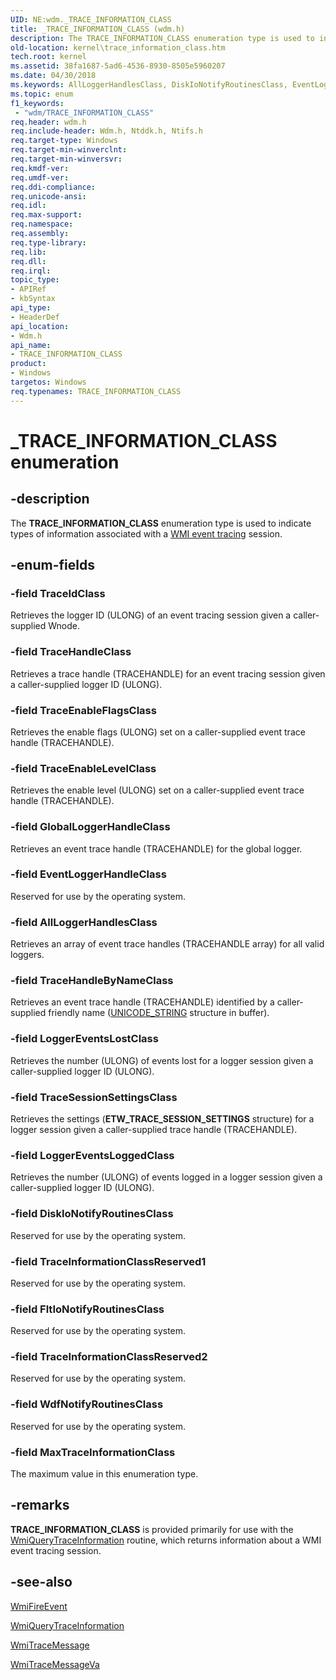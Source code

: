 ```yaml
---
UID: NE:wdm._TRACE_INFORMATION_CLASS
title: _TRACE_INFORMATION_CLASS (wdm.h)
description: The TRACE_INFORMATION_CLASS enumeration type is used to indicate types of information associated with a WMI event tracing session.
old-location: kernel\trace_information_class.htm
tech.root: kernel
ms.assetid: 38fa1687-5ad6-4536-8930-8505e5960207
ms.date: 04/30/2018
ms.keywords: AllLoggerHandlesClass, DiskIoNotifyRoutinesClass, EventLoggerHandleClass, FltIoNotifyRoutinesClass, GlobalLoggerHandleClass, LoggerEventsLoggedClass, LoggerEventsLostClass, MaxTraceInformationClass, TRACE_INFORMATION_CLASS, TRACE_INFORMATION_CLASS enumeration [Kernel-Mode Driver Architecture], TraceEnableFlagsClass, TraceEnableLevelClass, TraceHandleByNameClass, TraceHandleClass, TraceIdClass, TraceInformationClassReserved1, TraceInformationClassReserved2, TraceSessionSettingsClass, WdfNotifyRoutinesClass, _TRACE_INFORMATION_CLASS, kernel.trace_information_class, sysenum_a5da840d-6bda-44cb-81b3-905ece3356cd.xml, wdm/AllLoggerHandlesClass, wdm/DiskIoNotifyRoutinesClass, wdm/EventLoggerHandleClass, wdm/FltIoNotifyRoutinesClass, wdm/GlobalLoggerHandleClass, wdm/LoggerEventsLoggedClass, wdm/LoggerEventsLostClass, wdm/MaxTraceInformationClass, wdm/TRACE_INFORMATION_CLASS, wdm/TraceEnableFlagsClass, wdm/TraceEnableLevelClass, wdm/TraceHandleByNameClass, wdm/TraceHandleClass, wdm/TraceIdClass, wdm/TraceInformationClassReserved1, wdm/TraceInformationClassReserved2, wdm/TraceSessionSettingsClass, wdm/WdfNotifyRoutinesClass
ms.topic: enum
f1_keywords:
 - "wdm/TRACE_INFORMATION_CLASS"
req.header: wdm.h
req.include-header: Wdm.h, Ntddk.h, Ntifs.h
req.target-type: Windows
req.target-min-winverclnt: 
req.target-min-winversvr: 
req.kmdf-ver: 
req.umdf-ver: 
req.ddi-compliance: 
req.unicode-ansi: 
req.idl: 
req.max-support: 
req.namespace: 
req.assembly: 
req.type-library: 
req.lib: 
req.dll: 
req.irql: 
topic_type:
- APIRef
- kbSyntax
api_type:
- HeaderDef
api_location:
- Wdm.h
api_name:
- TRACE_INFORMATION_CLASS
product:
- Windows
targetos: Windows
req.typenames: TRACE_INFORMATION_CLASS
---
```


# _TRACE_INFORMATION_CLASS enumeration


## -description


The <b>TRACE_INFORMATION_CLASS</b> enumeration type is used to indicate types of information associated with a <a href="https://docs.microsoft.com/windows-hardware/drivers/kernel/wmi-event-tracing">WMI event tracing</a> session.


## -enum-fields




### -field TraceIdClass

Retrieves the logger ID (ULONG) of an event tracing session given a caller-supplied Wnode.


### -field TraceHandleClass

Retrieves a trace handle (TRACEHANDLE) for an event tracing session given a caller-supplied logger ID (ULONG).


### -field TraceEnableFlagsClass

Retrieves the enable flags (ULONG) set on a caller-supplied event trace handle (TRACEHANDLE).


### -field TraceEnableLevelClass

Retrieves the enable level (ULONG) set on a caller-supplied event trace handle (TRACEHANDLE).


### -field GlobalLoggerHandleClass

Retrieves an event trace handle (TRACEHANDLE) for the global logger.


### -field EventLoggerHandleClass

Reserved for use by the operating system.


### -field AllLoggerHandlesClass

Retrieves an array of event trace handles (TRACEHANDLE array) for all valid loggers.


### -field TraceHandleByNameClass

Retrieves an event trace handle (TRACEHANDLE) identified by a caller-supplied friendly name (<a href="https://docs.microsoft.com/windows/desktop/api/ntdef/ns-ntdef-_unicode_string">UNICODE_STRING</a> structure in buffer).


### -field LoggerEventsLostClass

Retrieves the number (ULONG) of events lost for a logger session given a caller-supplied logger ID (ULONG).


### -field TraceSessionSettingsClass

Retrieves the settings (<b>ETW_TRACE_SESSION_SETTINGS</b> structure) for a logger session given a caller-supplied trace handle (TRACEHANDLE).


### -field LoggerEventsLoggedClass

Retrieves the number (ULONG) of events logged in a logger session given a caller-supplied logger ID (ULONG).


### -field DiskIoNotifyRoutinesClass

Reserved for use by the operating system.


### -field TraceInformationClassReserved1

Reserved for use by the operating system.


### -field FltIoNotifyRoutinesClass

Reserved for use by the operating system.


### -field TraceInformationClassReserved2

Reserved for use by the operating system.


### -field WdfNotifyRoutinesClass

Reserved for use by the operating system.


### -field MaxTraceInformationClass

The maximum value in this enumeration type.


## -remarks



<b>TRACE_INFORMATION_CLASS</b> is provided primarily for use with the <a href="https://docs.microsoft.com/windows-hardware/drivers/ddi/content/wdm/nf-wdm-wmiquerytraceinformation">WmiQueryTraceInformation</a> routine, which returns information about a WMI event tracing session.




## -see-also




<a href="https://docs.microsoft.com/windows-hardware/drivers/ddi/content/wmilib/nf-wmilib-wmifireevent">WmiFireEvent</a>



<a href="https://docs.microsoft.com/windows-hardware/drivers/ddi/content/wdm/nf-wdm-wmiquerytraceinformation">WmiQueryTraceInformation</a>



<a href="https://docs.microsoft.com/windows-hardware/drivers/ddi/content/wdm/nf-wdm-wmitracemessage">WmiTraceMessage</a>



<a href="https://docs.microsoft.com/windows-hardware/drivers/ddi/content/wdm/nf-wdm-wmitracemessageva">WmiTraceMessageVa</a>
 

 

